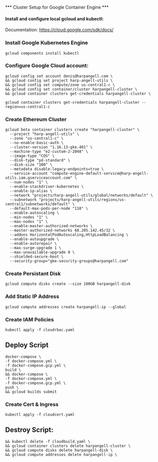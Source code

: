 *** Cluster Setup for Google Container Engine ***

####  Install and configure local gcloud and kubectl:

Documentation: https://cloud.google.com/sdk/docs/

### Install Google Kubernetes Engine

`gcloud components install kubectl`

### Configure Google Cloud account:
```
gcloud config set account denis@harpangell.com \
&& gcloud config set project harp-angell-utils \
&& gcloud config set compute/zone us-central1-c \
&& gcloud config set container/cluster harpangell-cluster \
&& gcloud container clusters get-credentials harpangell-cluster \
```

`gcloud container clusters get-credentials harpangell-cluster --region=us-central1-c`

### Create Ethereum Cluster

```
gcloud beta container clusters create "harpangell-cluster" \
  --project "harp-angell-utils" \
  --zone "us-central1-c" \
  --no-enable-basic-auth \
  --cluster-version "1.16.13-gke.401" \
  --machine-type "e2-custom-2-2048" \
  --image-type "COS" \
  --disk-type "pd-standard" \
  --disk-size "100" \
  --metadata disable-legacy-endpoints=true \
  --service-account "compute-engine-default-service@harp-angell-utils.iam.gserviceaccount.com" \
  --num-nodes "1" \
  --enable-stackdriver-kubernetes \
  --enable-ip-alias \
  --network "projects/harp-angell-utils/global/networks/default" \
  --subnetwork "projects/harp-angell-utils/regions/us-central1/subnetworks/default" \
  --default-max-pods-per-node "110" \
  --enable-autoscaling \
  --min-nodes "1" \
  --max-nodes "1" \
  --enable-master-authorized-networks \
  --master-authorized-networks 68.205.142.45/32 \
  --addons HorizontalPodAutoscaling,HttpLoadBalancing \
  --enable-autoupgrade \
  --enable-autorepair \
  --max-surge-upgrade 1 \
  --max-unavailable-upgrade 0 \
  --shielded-secure-boot \
  --security-group="gke-security-groups@harpangell.com"
```

### Create Persistant Disk

`gcloud compute disks create --size 100GB harpangell-disk`

### Add Static IP Address

`gcloud compute addresses create harpangell-ip --global`

### Create IAM Policies

`kubectl apply -f cloudrbac.yaml`

## Deploy Script

```
docker-compose \
-f docker-compose.yml \
-f docker-compose.gcp.yml \
build \
&& docker-compose \
-f docker-compose.yml \
-f docker-compose.gcp.yml \
push \
&& gcloud builds submit
```

### Create Cert & Ingress

`kubectl apply -f cloudcert.yaml`

## Destroy Script:

```
&& kubectl delete -f cloudbuild.yaml \
&& gcloud container clusters delete harpangell-cluster \
&& gcloud compute disks delete harpangell-disk \
&& gcloud compute addresses delete harpangell-ip \
```
